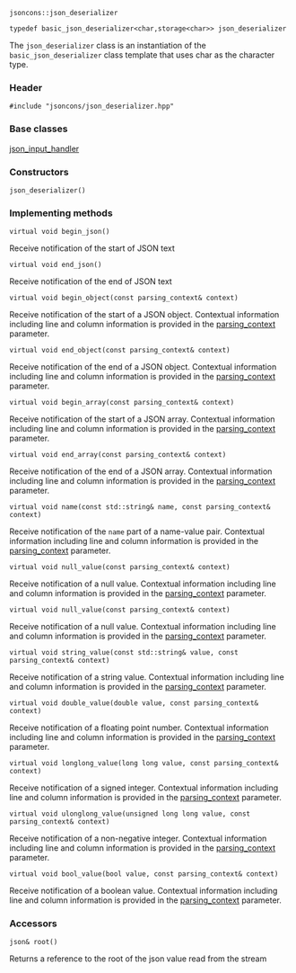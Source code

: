     jsoncons::json_deserializer

    typedef basic_json_deserializer<char,storage<char>> json_deserializer

The `json_deserializer` class is an instantiation of the `basic_json_deserializer` class template that uses char as the character type.

### Header

    #include "jsoncons/json_deserializer.hpp"

### Base classes

[json_input_handler](json_input_handler)

### Constructors

    json_deserializer()

### Implementing methods

    virtual void begin_json()
Receive notification of the start of JSON text

    virtual void end_json()
Receive notification of the end of JSON text

    virtual void begin_object(const parsing_context& context)
Receive notification of the start of a JSON object. Contextual information including
line and column information is provided in the [parsing_context](parsing_context) parameter. 

    virtual void end_object(const parsing_context& context)
Receive notification of the end of a JSON object. Contextual information including
line and column information is provided in the [parsing_context](parsing_context) parameter. 

    virtual void begin_array(const parsing_context& context)
Receive notification of the start of a JSON array. Contextual information including
line and column information is provided in the [parsing_context](parsing_context) parameter. 

    virtual void end_array(const parsing_context& context)
Receive notification of the end of a JSON array. Contextual information including
line and column information is provided in the [parsing_context](parsing_context) parameter. 

    virtual void name(const std::string& name, const parsing_context& context)
Receive notification of the `name` part of a name-value pair. Contextual information including
line and column information is provided in the [parsing_context](parsing_context) parameter.  

    virtual void null_value(const parsing_context& context)
Receive notification of a null value. Contextual information including
line and column information is provided in the [parsing_context](parsing_context) parameter. 

    virtual void null_value(const parsing_context& context)
Receive notification of a null value. Contextual information including
line and column information is provided in the [parsing_context](parsing_context) parameter. 

    virtual void string_value(const std::string& value, const parsing_context& context)
Receive notification of a string value. Contextual information including
line and column information is provided in the [parsing_context](parsing_context) parameter. 

    virtual void double_value(double value, const parsing_context& context)
Receive notification of a floating point number. Contextual information including
line and column information is provided in the [parsing_context](parsing_context) parameter. 

    virtual void longlong_value(long long value, const parsing_context& context)
Receive notification of a signed integer. Contextual information including
line and column information is provided in the [parsing_context](parsing_context) parameter. 

    virtual void ulonglong_value(unsigned long long value, const parsing_context& context)
Receive notification of a non-negative integer. Contextual information including
line and column information is provided in the [parsing_context](parsing_context) parameter. 

    virtual void bool_value(bool value, const parsing_context& context)
Receive notification of a boolean value. Contextual information including
line and column information is provided in the [parsing_context](parsing_context) parameter. 

### Accessors

    json& root()
Returns a reference to the root of the json value read from the stream

